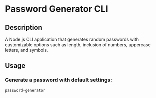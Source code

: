 # Password Generator CLI

## Description

A Node.js CLI application that generates random passwords with customizable options such as length, inclusion of numbers, uppercase letters, and symbols.

## Usage

### Generate a password with default settings:

```bash
password-generator
```
